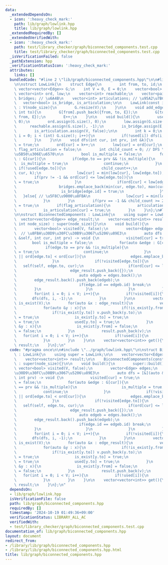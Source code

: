 ```yaml
---
data:
  _extendedDependsOn:
  - icon: ':heavy_check_mark:'
    path: lib/graph/lowlink.hpp
    title: lib/graph/lowlink.hpp
  _extendedRequiredBy: []
  _extendedVerifiedWith:
  - icon: ':heavy_check_mark:'
    path: test/library_checker/graph/biconnected_components.test.cpp
    title: test/library_checker/graph/biconnected_components.test.cpp
  _isVerificationFailed: false
  _pathExtension: hpp
  _verificationStatusIcon: ':heavy_check_mark:'
  attributes:
    links: []
  bundledCode: "#line 2 \"lib/graph/biconnected_components.hpp\"\n\n#line 2 \"lib/graph/lowlink.hpp\"\
    \n\nstruct LowLink{\n    struct Edge{\n        int from, to, id;\n    };\n   \
    \ vector<vector<Edge>> G;\n    int V = 0, E = 0;\n    vector<bool> used;\n   \
    \ vector<int> ord, low;\n    vector<int> reachable;\n    vector<pair<int, int>>\
    \ bridges; // \u6A4B\n    vector<int> articulations; // \u95A2\u7BC0\u70B9\n \
    \   vector<bool> is_bridge, is_articulation;\n\n    LowLink(const int node_size)\
    \ : V(node_size){\n        G.resize(V);\n    }\n\n    void add_edge(int from,\
    \ int to){\n        G[from].push_back({from, to, E});\n        G[to].push_back({to,\
    \ from, E});\n        E++;\n    }\n\n    void build(){\n        used.assign(G.size(),\
    \ 0);\n        ord.assign(G.size(), 0);\n        low.assign(G.size(), 0);\n  \
    \      reachable.assign(G.size(), -1);\n        is_bridge.assign(E, false);\n\
    \        is_articulation.assign(V, false);\n\n        int k = 0;\n        for(int\
    \ i = 0; i < (int) G.size(); i++){\n            if(!used[i]) dfs(i, -1, k);\n\
    \        }\n    }\n\n    void dfs(int cur, int prv, int &k){\n        used[cur]\
    \ = true;\n        ord[cur] = k++;\n        low[cur] = ord[cur];\n        bool\
    \ flag_articulation = false;\n        int child_count = 0; // DFS \u6728\u306E\
    \u5B50\u306E\u6570\n\n        bool is_multiple = false;\n        for(auto &edge\
    \ : G[cur]){\n            if(edge.to == prv && !is_multiple){\n              \
    \  is_multiple = true;\n                continue;\n            }\n           \
    \ if(!used[edge.to]){\n                child_count++;\n                dfs(edge.to,\
    \ cur, k);\n                low[cur] = min(low[cur], low[edge.to]);\n        \
    \        if(prv != -1 && ord[cur] <= low[edge.to]){\n                    flag_articulation\
    \ = true;\n                }\n                if(ord[cur] < low[edge.to]){\n \
    \                   bridges.emplace_back(min(cur, edge.to), max(cur, edge.to));\n\
    \                    is_bridge[edge.id] = true;\n                }\n         \
    \   }else{ // \u5F8C\u9000\u8FBA\n                low[cur] = min(low[cur], ord[edge.to]);\n\
    \            }\n        }\n        if(prv == -1 && child_count >= 2) flag_articulation\
    \ = true;\n        if(flag_articulation){\n            articulations.push_back(cur);\n\
    \            is_articulation[cur] = true;\n        }\n    }\n};\n#line 4 \"lib/graph/biconnected_components.hpp\"\
    \n\nstruct BiconnectedComponents : LowLink{\n    using super = LowLink;\n\n  \
    \  vector<vector<Edge>> edge_result;\n    vector<vector<int>> result;\n\n    BiconnectedComponents(const\
    \ int node_size) : super(node_size){}\n\n    void build(){\n        super::build();\n\
    \        vector<bool> visited(V, false);\n        vector<Edge> edges;\n      \
    \  // \u8FBA\u30D9\u30FC\u30B9\u3067\u5206\u89E3\n        auto dfs = [&](auto\
    \ &self, int cur, int prv) -> void {\n            visited[cur] = true;\n     \
    \       bool is_multiple = false;\n            for(auto &edge : G[cur]){\n   \
    \             if(edge.to == prv && !is_multiple){\n                    is_multiple\
    \ = true;\n                    continue;\n                }\n                if(!visited[edge.to]\
    \ || ord[edge.to] < ord[cur]){\n                    edges.emplace_back(edge);\n\
    \                }\n                if(!visited[edge.to]){\n                 \
    \   self(self, edge.to, cur);\n                    if(ord[cur] <= low[edge.to]){\n\
    \                        edge_result.push_back({});\n                        while(true){\n\
    \                            auto edgeb = edges.back();\n                    \
    \        edge_result.back().push_back(edgeb);\n                            edges.pop_back();\n\
    \                            if(edge.id == edgeb.id) break;\n                \
    \        }\n                    }\n                }\n            }\n        };\n\
    \        for(int i = 0; i < V; i++){\n            if(!visited[i]){\n         \
    \       dfs(dfs, i, -1);\n            }\n        }\n\n        vector<bool> used(V),\
    \ is_exist(V);\n        for(auto &x : edge_result){\n            vector<int> v;\n\
    \            for(auto &y : x){\n                if(!is_exist[y.from]) v.push_back(y.from);\n\
    \                if(!is_exist[y.to]) v.push_back(y.to);\n                is_exist[y.from]\
    \ = true;\n                is_exist[y.to] = true;\n                used[y.from]\
    \ = true;\n                used[y.to] = true;\n            }\n            for(auto\
    \ &y : x){\n                is_exist[y.from] = false;\n                is_exist[y.to]\
    \ = false;\n            }\n            result.push_back(v);\n        }\n     \
    \   for(int i = 0; i < V; i++){\n            if(!used[i]){\n                result.push_back({i});\n\
    \            }\n        }\n    }\n\n    vector<vector<int>> get(){\n        return\
    \ result;\n    }\n};\n"
  code: "#pragma once\n\n#include \"../graph/lowlink.hpp\"\n\nstruct BiconnectedComponents\
    \ : LowLink{\n    using super = LowLink;\n\n    vector<vector<Edge>> edge_result;\n\
    \    vector<vector<int>> result;\n\n    BiconnectedComponents(const int node_size)\
    \ : super(node_size){}\n\n    void build(){\n        super::build();\n       \
    \ vector<bool> visited(V, false);\n        vector<Edge> edges;\n        // \u8FBA\
    \u30D9\u30FC\u30B9\u3067\u5206\u89E3\n        auto dfs = [&](auto &self, int cur,\
    \ int prv) -> void {\n            visited[cur] = true;\n            bool is_multiple\
    \ = false;\n            for(auto &edge : G[cur]){\n                if(edge.to\
    \ == prv && !is_multiple){\n                    is_multiple = true;\n        \
    \            continue;\n                }\n                if(!visited[edge.to]\
    \ || ord[edge.to] < ord[cur]){\n                    edges.emplace_back(edge);\n\
    \                }\n                if(!visited[edge.to]){\n                 \
    \   self(self, edge.to, cur);\n                    if(ord[cur] <= low[edge.to]){\n\
    \                        edge_result.push_back({});\n                        while(true){\n\
    \                            auto edgeb = edges.back();\n                    \
    \        edge_result.back().push_back(edgeb);\n                            edges.pop_back();\n\
    \                            if(edge.id == edgeb.id) break;\n                \
    \        }\n                    }\n                }\n            }\n        };\n\
    \        for(int i = 0; i < V; i++){\n            if(!visited[i]){\n         \
    \       dfs(dfs, i, -1);\n            }\n        }\n\n        vector<bool> used(V),\
    \ is_exist(V);\n        for(auto &x : edge_result){\n            vector<int> v;\n\
    \            for(auto &y : x){\n                if(!is_exist[y.from]) v.push_back(y.from);\n\
    \                if(!is_exist[y.to]) v.push_back(y.to);\n                is_exist[y.from]\
    \ = true;\n                is_exist[y.to] = true;\n                used[y.from]\
    \ = true;\n                used[y.to] = true;\n            }\n            for(auto\
    \ &y : x){\n                is_exist[y.from] = false;\n                is_exist[y.to]\
    \ = false;\n            }\n            result.push_back(v);\n        }\n     \
    \   for(int i = 0; i < V; i++){\n            if(!used[i]){\n                result.push_back({i});\n\
    \            }\n        }\n    }\n\n    vector<vector<int>> get(){\n        return\
    \ result;\n    }\n};\n"
  dependsOn:
  - lib/graph/lowlink.hpp
  isVerificationFile: false
  path: lib/graph/biconnected_components.hpp
  requiredBy: []
  timestamp: '2024-10-19 01:49:36+09:00'
  verificationStatus: LIBRARY_ALL_AC
  verifiedWith:
  - test/library_checker/graph/biconnected_components.test.cpp
documentation_of: lib/graph/biconnected_components.hpp
layout: document
redirect_from:
- /library/lib/graph/biconnected_components.hpp
- /library/lib/graph/biconnected_components.hpp.html
title: lib/graph/biconnected_components.hpp
---
```

